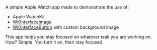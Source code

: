 A simple Apple Watch app made to demonstrate the use of:

- Apple WatchKit
- [WKInterfaceImage](https://developer.apple.com/library/prerelease/ios/documentation/WatchKit/Reference/WKInterfaceImage_class)
- [WKInterfaceButton](https://developer.apple.com/library/prerelease/ios/documentation/WatchKit/Reference/WKInterfaceButton_class) with custom background image

This app helps you stay focused on whatever task you are working on. How? Simple. You turn it on, then stay focused.

